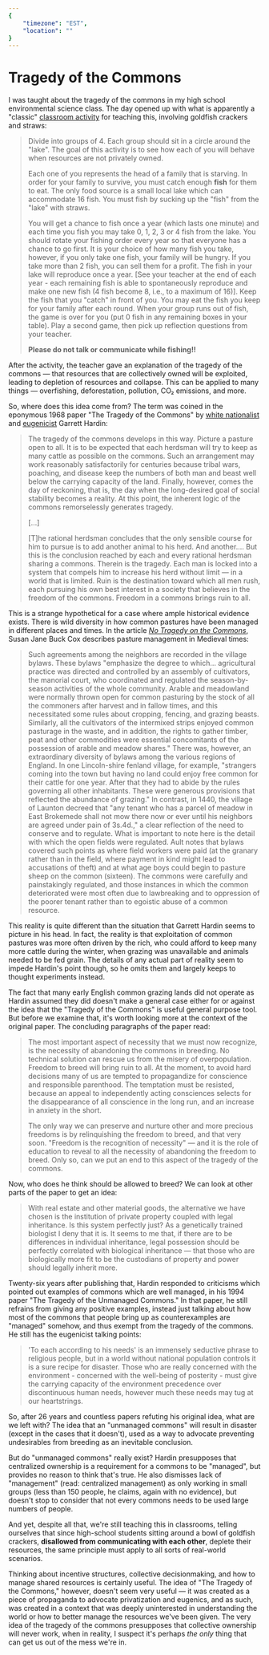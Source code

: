 ```yaml
---
{
	"timezone": "EST",
	"location": ""
}
---
```

# Tragedy of the Commons

I was taught about the tragedy of the commons in my high school environmental science class. The day opened up with what is apparently a "classic" [classroom activity](https://www.mercerislandschools.org/cms/lib/WA01001855/Centricity/Domain/651/TRAGEDY%20OF%20Common%20Goldfish-14.pdf) for teaching this, involving goldfish crackers and straws:

> Divide into groups of 4. Each group should sit in a circle around the "lake". The goal of this activity is to see how each of you will behave when resources are not privately owned.
> 
> Each one of you represents the head of a family that is starving. In order for your family to survive, you must catch enough **fish** for them to eat. The only food source is a small local lake which can accommodate 16 fish. You must fish by sucking up the "fish" from the "lake" with straws.
> 
> You will get a chance to fish once a year (which lasts one minute) and each time you fish you may take 0, 1, 2, 3 or 4 fish from the lake. You should rotate your fishing order every year so that everyone has a chance to go first. It is your choice of how many fish you take, however, if you only take one fish, your family will be hungry. If you take more than 2 fish, you can sell them for a profit. The fish in your lake will reproduce once a year. [See your teacher at the end of each year - each remaining fish is able to spontaneously reproduce and make one new fish (4 fish become 8, i.e., to a maximum of 16)]. Keep the fish that you "catch" in front of you. You may eat the fish you keep for your family after each round. When your group runs out of fish, the game is over for you (put 0 fish in any remaining boxes in your table). Play a second game, then pick up reflection questions from your teacher.
> 
> **Please do not talk or communicate while fishing!!**

After the activity, the teacher gave an explanation of the tragedy of the commons — that resources that are collectively owned will be exploited, leading to depletion of resources and collapse. This can be applied to many things — overfishing, deforestation, pollution, CO₂ emissions, and more.

So, where does this idea come from? The term was coined in the eponymous 1968 paper "The Tragedy of the Commons" by [white nationalist](https://www.splcenter.org/fighting-hate/extremist-files/individual/garrett-hardin) and [eugenicist](https://blogs.scientificamerican.com/voices/the-tragedy-of-the-tragedy-of-the-commons/) Garrett Hardin:

> The tragedy of the commons develops in this way. Picture a pasture open to all. It is to be expected that each herdsman will try to keep as many cattle as possible on the commons. Such an arrangement may work reasonably satisfactorily for centuries because tribal wars, poaching, and disease keep the numbers of both man and beast well below the carrying capacity of the land. Finally, however, comes the day of reckoning, that is, the day when the long-desired goal of social stability becomes a reality. At this point, the inherent logic of the commons remorselessly generates tragedy.
> 
> […]
> 
> [T]he rational herdsman concludes that the only sensible course for him to pursue is to add another animal to his herd. And another.... But this is the conclusion reached by each and every rational herdsman sharing a commons. Therein is the tragedy. Each man is locked into a system that compels him to increase his herd without limit — in a world that is limited. Ruin is the destination toward which all men rush, each pursuing his own best interest in a society that believes in the freedom of the commons. Freedom in a commons brings ruin to all.

This is a strange hypothetical for a case where ample historical evidence exists. There is wild diversity in how common pastures have been managed in different places and times. In the article [*No Tragedy on the Commons*](http://dlc.dlib.indiana.edu/dlc/bitstream/handle/10535/3113/buck_NoTragedy.pdf), Susan Jane Buck Cox describes pasture management in Medieval times:

> Such agreements among the neighbors are recorded in the village bylaws. These bylaws "emphasize the degree to which... agricultural practice was directed and controlled by an assembly of cultivators, the manorial court, who coordinated and regulated the season-by-season activities of the whole community. Arable and meadowland were normally thrown open for common pasturing by the stock of all the commoners after harvest and in fallow times, and this necessitated some rules about cropping, fencing, and grazing beasts. Similarly, all the cultivators of the intermixed strips enjoyed common pasturage in the waste, and in addition, the rights to gather timber, peat and other commodities were essential concomitants of the possession of arable and meadow shares." There was, however, an extraordinary diversity of bylaws among the various regions of England. In one Lincoln-shire fenland village, for example, "strangers coming into the town but having no land could enjoy free common for their cattle for one year. After that they had to abide by the rules governing all other inhabitants. These were generous provisions that reflected the abundance of grazing." In contrast, in 1440, the village of Launton decreed that "any tenant who has a parcel of meadow in East Brokemede shall not mow there now or ever until his neighbors are agreed under pain of 3s.4d.," a clear reflection of the need to conserve and to regulate. What is important to note here is the detail with which the open fields were regulated. Ault notes that bylaws covered such points as where field workers were paid (at the granary rather than in the field, where payment in kind might lead to accusations of theft) and at what age boys could begin to pasture sheep on the common (sixteen). The commons were carefully and painstakingly regulated, and those instances in which the common deteriorated were most often due to lawbreaking and to oppression of the poorer tenant rather than to egoistic abuse of a common resource.

This reality is quite different than the situation that Garrett Hardin seems to picture in his head. In fact, the reality is that exploitation of common pastures was more often driven by the rich, who could afford to keep many more cattle during the winter, when grazing was unavailable and animals needed to be fed grain. The details of any actual part of reality seem to impede Hardin's point though, so he omits them and largely keeps to thought experiments instead.

The fact that many early English common grazing lands did not operate as Hardin assumed they did doesn't make a general case either for or against the idea that the "Tragedy of the Commons" is useful general purpose tool. But before we examine that, it's worth looking more at the context of the original paper. The concluding paragraphs of the paper read:

> The most important aspect of necessity that we must now recognize, is the necessity of abandoning the commons in breeding. No technical solution can rescue us from the misery of overpopulation. Freedom to breed will bring ruin to all. At the moment, to avoid hard decisions many of us are tempted to propagandize for conscience and responsible parenthood. The temptation must be resisted, because an appeal to independently acting consciences selects for the disappearance of all conscience in the long run, and an increase in anxiety in the short.
> 
> The only way we can preserve and nurture other and more precious freedoms is by relinquishing the freedom to breed, and that very soon. "Freedom is the recognition of necessity" — and it is the role of education to reveal to all the necessity of abandoning the freedom to breed. Only so, can we put an end to this aspect of the tragedy of the commons.

Now, who does he think should be allowed to breed? We can look at other parts of the paper to get an idea:

> With real estate and other material goods, the alternative we have chosen is the institution of private property coupled with legal inheritance. Is this system perfectly just? As a genetically trained biologist I deny that it is. It seems to me that, if there are to be differences in individual inheritance, legal possession should be perfectly correlated with biological inheritance — that those who are biologically more fit to be the custodians of property and power should legally inherit more.

Twenty-six years after publishing that, Hardin responded to criticisms which pointed out examples of commons which are well managed, in his 1994 paper "The Tragedy of the Unmanaged Commons." In that paper, he still refrains from giving any positive examples, instead just talking about how most of the commons that people bring up as counterexamples are "managed" somehow, and thus exempt from the tragedy of the commons. He still has the eugenicist talking points:

> 'To each according to his needs' is an immensely seductive phrase to religious people, but in a world without national population controls it is a sure recipe for disaster. Those who are really concerned with the environment - concerned with the well-being of posterity - must give the carrying capacity of the environment precedence over discontinuous human needs, however much these needs may tug at our heartstrings.

So, after 26 years and countless papers refuting his original idea, what are we left with? The idea that an "unmanaged commons" will result in disaster (except in the cases that it doesn't), used as a way to advocate preventing undesirables from breeding as an inevitable conclusion.

But do "unmanaged commons" really exist? Hardin presupposes that centralized ownership is a requirement for a commons to be "managed", but provides no reason to think that's true. He also dismisses lack of "management" (read: centralized management) as only working in small groups (less than 150 people, he claims, again with no evidence), but doesn't stop to consider that not every commons needs to be used large numbers of people.

And yet, despite all that, we're still teaching this in classrooms, telling ourselves that since high-school students sitting around a bowl of goldfish crackers, **disallowed from communicating with each other**, deplete their resources, the same principle must apply to all sorts of real-world scenarios.

Thinking about incentive structures, collective decisionmaking, and how to manage shared resources is certainly useful. The idea of "The Tragedy of the Commons," however, doesn't seem very useful — it was created as a piece of propaganda to advocate privatization and eugenics, and as such, was created in a context that was deeply uninterested in understanding the world or how to better manage the resources we've been given. The very idea of the tragedy of the commons presupposes that collective ownership will never work, when in reality, I suspect it's perhaps *the only* thing that can get us out of the mess we're in.
